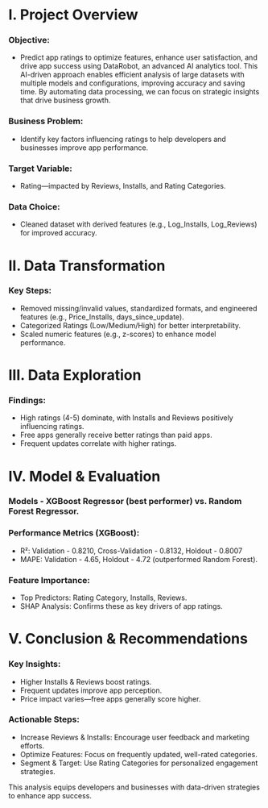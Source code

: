 # I. ​Project Overview 
### Objective: 
- Predict app ratings to optimize features, enhance user satisfaction, and drive app success using DataRobot, an advanced AI analytics tool. This AI-driven approach enables efficient analysis of large datasets with multiple models and configurations, improving accuracy and saving time. By automating data processing, we can focus on strategic insights that drive business growth.
### Business Problem: 
- Identify key factors influencing ratings to help developers and businesses improve app performance.
### Target Variable: 
- Rating—impacted by Reviews, Installs, and Rating Categories.
### Data Choice: 
- Cleaned dataset with derived features (e.g., Log_Installs, Log_Reviews) for improved accuracy.

# II. Data Transformation
### Key Steps:
- Removed missing/invalid values, standardized formats, and engineered features (e.g., Price_Installs, days_since_update).
- Categorized Ratings (Low/Medium/High) for better interpretability.
- Scaled numeric features (e.g., z-scores) to enhance model performance.

# III. Data Exploration
### Findings:
- High ratings (4-5) dominate, with Installs and Reviews positively influencing ratings.
- Free apps generally receive better ratings than paid apps.
- Frequent updates correlate with higher ratings.

# IV. Model & Evaluation
### Models - XGBoost Regressor (best performer) vs. Random Forest Regressor.
### Performance Metrics (XGBoost):
- R²: Validation - 0.8210, Cross-Validation - 0.8132, Holdout - 0.8007
- MAPE: Validation - 4.65, Holdout - 4.72 (outperformed Random Forest).
### Feature Importance:
- Top Predictors: Rating Category, Installs, Reviews.
- SHAP Analysis: Confirms these as key drivers of app ratings.

# V. Conclusion & Recommendations
### Key Insights:
- Higher Installs & Reviews boost ratings.
- Frequent updates improve app perception.
- Price impact varies—free apps generally score higher.
### Actionable Steps:
- Increase Reviews & Installs: Encourage user feedback and marketing efforts.
- Optimize Features: Focus on frequently updated, well-rated categories.
- Segment & Target: Use Rating Categories for personalized engagement strategies.

This analysis equips developers and businesses with data-driven strategies to enhance app success.
